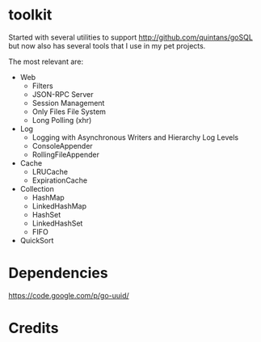 toolkit
==========

Started with several utilities to support http://github.com/quintans/goSQL but now also has several tools that I use in my pet projects.

The most relevant are:
- Web
	- Filters
	- JSON-RPC Server
	- Session Management
	- Only Files File System
	- Long Polling (xhr)
- Log
	- Logging with Asynchronous Writers and Hierarchy Log Levels
	- ConsoleAppender
	- RollingFileAppender
- Cache
	- LRUCache
	- ExpirationCache
- Collection
	- HashMap
	- LinkedHashMap
	- HashSet
	- LinkedHashSet
	- FIFO
- QuickSort

# Dependencies

https://code.google.com/p/go-uuid/

# Credits
